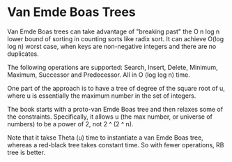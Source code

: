# Van Emde Boas Trees

Van Emde Boas trees can take advantage of "breaking past" the O n log n lower bound of sorting in counting sorts like radix sort. It can achieve O(log log n) worst case, when keys are non-negative integers and there are no duplicates.

The following operations are supported: Search, Insert, Delete, Minimum, Maximum, Successor and Predecessor. All in O (log log n) time.

One part of the approach is to have a tree of degree of the square root of u, where u is essentially the maximum number in the set of integers.

The book starts with a proto-van Emde Boas tree and then relaxes some of the constraints. Specifically, it allows u (the max number, or universe of numbers) to be a power of 2, not 2 ^ (2 ^ n).

Note that it takse Theta (u) time to instantiate a van Emde Boas tree, whereas a red-black tree takes constant time. So with fewer operations, RB tree is better.
